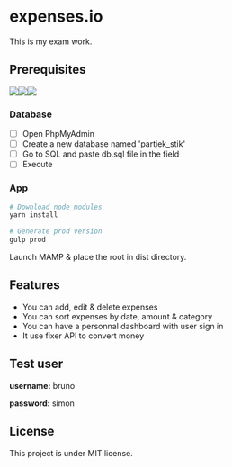 # expenses.io

This is my exam work.



## Prerequisites

![](https://img.shields.io/badge/yarn->1.1.0-blue.svg)![](https://img.shields.io/badge/mamp->0.0.7-blue.svg)![](https://img.shields.io/badge/php->7.1-blue.svg)



### Database

- [ ] Open PhpMyAdmin
- [ ] Create a new database named 'partiek_stik'
- [ ] Go to SQL and paste db.sql file in the field
- [ ] Execute

### App

```sh
# Download node_modules
yarn install

# Generate prod version
gulp prod
```



Launch MAMP & place the root in dist directory. 



## Features

- You can add, edit & delete expenses
- You can sort expenses by date, amount & category
- You can have a personnal dashboard with user sign in
- It use fixer API to convert money





## Test user

**username:** bruno

**password:** simon





## License

This project is under MIT license.